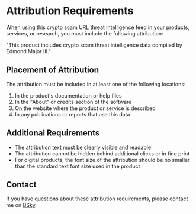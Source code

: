 # Attribution Requirements

When using this crypto scam URL threat intelligence feed in your products, services, or research, you must include the following attribution:

"This product includes crypto scam threat intelligence data compiled by Edmond Major III."

## Placement of Attribution

The attribution must be included in at least one of the following locations:

1. In the product's documentation or help files
2. In the "About" or credits section of the software
3. On the website where the product or service is described
4. In any publications or reports that use this data

## Additional Requirements

- The attribution text must be clearly visible and readable
- The attribution cannot be hidden behind additional clicks or in fine print
- For digital products, the font size of the attribution should be no smaller than the standard text font size used in the product

## Contact

If you have questions about these attribution requirements, please contact me on [BSky](https://bsky.app/profile/edm0nd.bsky.social).
